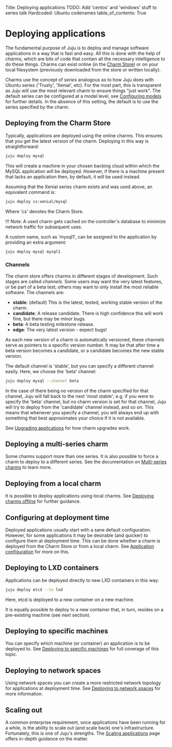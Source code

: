Title: Deploying applications
TODO: Add 'centos' and 'windows' stuff to series talk
      Hardcoded: Ubuntu codenames
table_of_contents: True

# Deploying applications

The fundamental purpose of Juju is to deploy and manage software applications
in a way that is fast and easy. All this is done with the help of *charms*,
which are bits of code that contain all the necessary intelligence to do these
things. Charms can exist online (in the [Charm Store][charm-store]) or on your
local filesystem (previously downloaded from the store or written locally).

Charms use the concept of *series* analogous as to how Juju does with Ubuntu
series ('Trusty', 'Xenial', etc). For the most part, this is transparent as
Juju will use the most relevant charm to ensure things "just work". The
default series can be configured at a model level, see
[Configuring models][models-config] for further details. In the absence of this
setting, the default is to use the series specified by the charm.

## Deploying from the Charm Store

Typically, applications are deployed using the online charms. This ensures that
you get the latest version of the charm. Deploying in this way is
straightforward:

```bash
juju deploy mysql
```

This will create a machine in your chosen backing cloud within which the MySQL
application will be deployed. However, if there is a machine present that lacks
an application then, by default, it will be used instead.

Assuming that the Xenial series charm exists and was used above, an equivalent
command is:

```bash
juju deploy cs:xenial/mysql
```

Where 'cs' denotes the Charm Store.

!!! Note:
    A used charm gets cached on the controller's database to minimize network
    traffic for subsequent uses.

A custom name, such as 'mysql1', can be assigned to the application by
providing an extra argument:

```bash
juju deploy mysql mysql1
```

### Channels

The charm store offers charms in different stages of development. Such stages
are called *channels*. Some users may want the very latest features, or be part
of a beta test; others may want to only install the most reliable software. The
channels are:

 - **stable**: (default) This is the latest, tested, working stable version of
   the charm.
 - **candidate**: A release candidate. There is high confidence this will work
   fine, but there may be minor bugs.
 - **beta**: A beta testing milestone release.
 - **edge**: The very latest version - expect bugs!

As each new version of a charm is automatically versioned, these channels serve
as pointers to a specific version number. It may be that after time a beta
version becomes a candidate, or a candidate becomes the new stable version.

The default channel is 'stable', but you can specify a different channel
easily. Here, we choose the 'beta' channel:

```bash
juju deploy mysql --channel beta
```

In the case of there being no version of the charm specified for that channel,
Juju will fall back to the next 'most stable'; e.g. if you were to specify the
'beta' channel, but no charm version is set for that channel, Juju will try to
deploy from the 'candidate' channel instead, and so on. This means that
whenever you specify a channel, you will always end up with something that best
approximates your choice if it is not available.

See [Upgrading applications][charms-upgrading] for how charm upgrades work.

## Deploying a multi-series charm

Some charms support more than one series. It is also possible to force a charm
to deploy to a different series. See the documentation on
[Multi-series charms][deploying-multi-series-charms] to learn more.

## Deploying from a local charm

It is possible to deploy applications using local charms. See
[Deploying charms offline][charms-offline-deploying] for further guidance.

## Configuring at deployment time

Deployed applications usually start with a sane default configuration. However,
for some applications it may be desirable (and quicker) to configure them at
deployment time. This can be done whether a charm is deployed from the Charm
Store or from a local charm. See [Application configuration][charms-config] for
more on this.

## Deploying to LXD containers

Applications can be deployed directly to new LXD containers in this way:

```bash
juju deploy etcd --to lxd
```

Here, etcd is deployed to a new container on a new machine.

It is equally possible to deploy to a new container that, in turn, resides on a
pre-existing machine (see next section).

## Deploying to specific machines

You can specify which machine (or container) an application is to be deployed
to. See [Deploying to specific machines][deploying-to-specific-machines] for
full coverage of this topic.

## Deploying to network spaces

Using network spaces you can create a more restricted network topology for
applications at deployment time. See
[Deploying to network spaces][deploying-to-network-spaces] for more
information.

## Scaling out

A common enterprise requirement, once applications have been running for a
while, is the ability to scale out (and scale back) one's infrastructure.
Fortunately, this is one of Juju's strengths. The
[Scaling applications][charms-scaling] page offers in-depth guidance on the
matter.


<!-- LINKS -->

[charm-store]: https://jujucharms.com/store
[models-config]: ./models-config.html
[charms-upgrading]: ./charms-upgrading.html
[charms-offline-deploying]: ./charms-offline-deploying.html
[charms-config]: ./charms-config.html
[charms-scaling]: ./charms-scaling.html
[network-spaces]: ./network-spaces.html
[deploying-multi-series-charms]: ./charms-deploying-advanced.html#multi--series-charms
[deploying-to-specific-machines]: ./charms-deploying-advanced.html#deploying-to-specific-machines
[deploying-to-network-spaces]: ./charms-deploying-advanced.html#deploying-to-network-spaces
